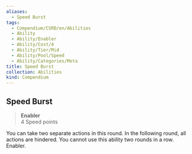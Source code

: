 ```yaml
---
aliases:
  - Speed Burst
tags:
  - Compendium/CSRD/en/Abilities
  - Ability
  - Ability/Enabler
  - Ability/Cost/4
  - Ability/Tier/Mid
  - Ability/Pool/Speed
  - Ability/Categories/Meta
title: Speed Burst
collection: Abilities
kind: Compendium
---
```

## Speed Burst  
>**Enabler**  
>4 Speed points
  
You can take two separate actions in this round. In the following round, all actions are hindered. You cannot use this ability two rounds in a row. Enabler.
